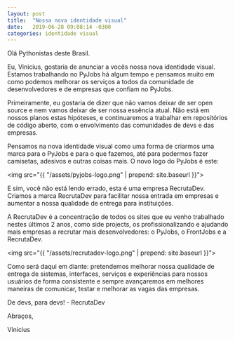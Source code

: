 ```yaml
---
layout: post
title:  "Nossa nova identidade visual"
date:   2019-06-28 09:08:14 -0300
categories: identidade visual
---
```


Olá Pythonistas deste Brasil.

Eu, Vinicius, gostaria de anunciar a vocês nossa nova identidade visual.
Estamos trabalhando no PyJobs há algum tempo e pensamos muito em como podemos melhorar os serviços
a todos da comunidade de desenvolvedores e de empresas que confiam no PyJobs.

Primeiramente, eu gostaria de dizer que não vamos deixar de ser open source e nem vamos deixar de ser nossa essência atual.
Não está em nossos planos estas hipóteses, e continuaremos a trabalhar em repositórios
de código aberto, com o envolvimento das comunidades de devs e das empresas.

Pensamos na nova identidade visual como uma forma de criarmos uma marca para o PyJobs e para o que fazemos, até para podermos fazer camisetas, adesivos e outras coisas mais. O novo logo do PyJobs é este:

<img src="{{ "/assets/pyjobs-logo.png" | prepend: site.baseurl }}">

E sim, você não está lendo errado, esta é uma empresa RecrutaDev. Criamos a marca
RecrutaDev para facilitar nossa entrada em empresas e aumentar a nossa qualidade de entrega
para instituições.

A RecrutaDev é a concentração de todos os sites que eu venho trabalhado nestes últimos 2 anos, como side projects, os profissionalizando e ajudando mais empresas a recrutar mais desenvolvedores: o PyJobs, o FrontJobs e a RecrutaDev.

<img src="{{ "/assets/recrutadev-logo.png" | prepend: site.baseurl }}">

Como será daqui em diante: pretendemos melhorar nossa qualidade de entrega de sistemas, interfaces, serviços e experiências para nossos usuários de forma consistente e sempre avançaremos em melhores maneiras de comunicar, testar e melhorar as vagas das empresas.

De devs, para devs! - RecrutaDev

Abraços,

Vinicius
